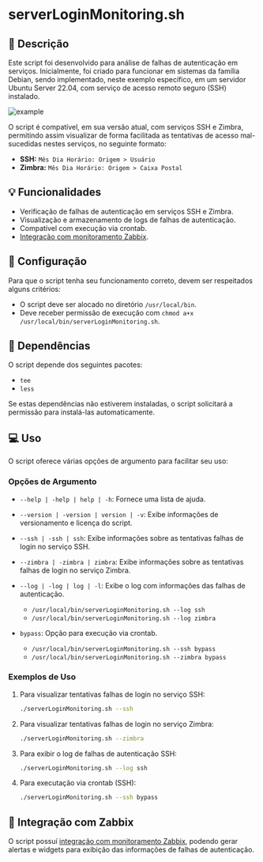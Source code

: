 # serverLoginMonitoring.sh

## 📑 Descrição
Este script foi desenvolvido para análise de falhas de autenticação em serviços. Inicialmente, foi criado para funcionar em sistemas da família Debian, sendo implementado, neste exemplo específico, em um servidor Ubuntu Server 22.04, com serviço de acesso remoto seguro (SSH) instalado.

![example](https://github.com/matheusseman/ServerLoginMonitoring/assets/119596051/e0ebdbec-3f40-46a6-a45c-576b16b7650c)

O script é compatível, em sua versão atual, com serviços SSH e Zimbra, permitindo assim visualizar de forma facilitada as tentativas de acesso mal-sucedidas nestes serviços, no seguinte formato:
- **SSH:** `Mês Dia Horário: Origem > Usuário`
- **Zimbra:** `Mês Dia Horário: Origem > Caixa Postal`

## 💡 Funcionalidades
- Verificação de falhas de autenticação em serviços SSH e Zimbra.
- Visualização e armazenamento de logs de falhas de autenticação.
- Compatível com execução via crontab.
- [Integração com monitoramento Zabbix](https://github.com/matheusseman/ServerLoginMonitoring/tree/main/Zabbix).

## 🔧 Configuração
Para que o script tenha seu funcionamento correto, devem ser respeitados alguns critérios:
- O script deve ser alocado no diretório `/usr/local/bin`.
- Deve receber permissão de execução com `chmod a+x /usr/local/bin/serverLoginMonitoring.sh`.

## 🚩 Dependências
O script depende dos seguintes pacotes:
- `tee`
- `less`

Se estas dependências não estiverem instaladas, o script solicitará a permissão para instalá-las automaticamente.

## 💻 Uso
O script oferece várias opções de argumento para facilitar seu uso:

### Opções de Argumento
- `--help | -help | help | -h`:
  Fornece uma lista de ajuda.
- `--version | -version | version | -v`:
  Exibe informações de versionamento e licença do script.
- `--ssh | -ssh | ssh`:
  Exibe informações sobre as tentativas falhas de login no serviço SSH.
- `--zimbra | -zimbra | zimbra`:
  Exibe informações sobre as tentativas falhas de login no serviço Zimbra.
- `--log | -log | log | -l`:
  Exibe o log com informações das falhas de autenticação.
  - `/usr/local/bin/serverLoginMonitoring.sh --log ssh`
  - `/usr/local/bin/serverLoginMonitoring.sh --log zimbra`

- `bypass`:
  Opção para execução via crontab.
  - `/usr/local/bin/serverLoginMonitoring.sh --ssh bypass`
  - `/usr/local/bin/serverLoginMonitoring.sh --zimbra bypass`

### Exemplos de Uso
1. Para visualizar tentativas falhas de login no serviço SSH:
   
    ```bash
    ./serverLoginMonitoring.sh --ssh
    ```
    
3. Para visualizar tentativas falhas de login no serviço Zimbra:
   
    ```bash
    ./serverLoginMonitoring.sh --zimbra
    ```
    
5. Para exibir o log de falhas de autenticação SSH:
   
    ```bash
    ./serverLoginMonitoring.sh --log ssh
    ```
    
7. Para executação via crontab (SSH):
   
    ```bash
    ./serverLoginMonitoring.sh --ssh bypass
    ```

## 🚀 Integração com Zabbix
O script possuí [integração com monitoramento Zabbix](https://github.com/matheusseman/ServerLoginMonitoring/tree/main/Zabbix), podendo gerar alertas e widgets para exibição das informações de falhas de autenticação.


